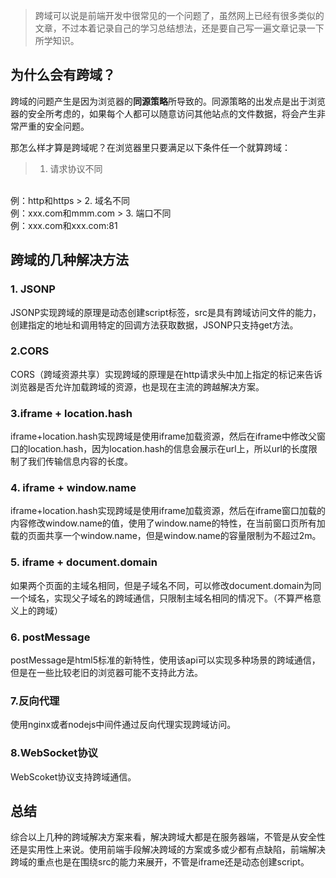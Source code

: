>跨域可以说是前端开发中很常见的一个问题了，虽然网上已经有很多类似的文章，不过本着记录自己的学习总结想法，还是要自己写一遍文章记录一下所学知识。

## 为什么会有跨域？

跨域的问题产生是因为浏览器的**同源策略**所导致的。同源策略的出发点是出于浏览器的安全所考虑的，如果每个人都可以随意访问其他站点的文件数据，将会产生非常严重的安全问题。

那怎么样才算是跨域呢？在浏览器里只要满足以下条件任一个就算跨域：

> 1. 请求协议不同 
<br/>
例：http和https
> 2. 域名不同
<br/>
例：xxx.com和mmm.com
> 3. 端口不同
<br/>
例：xxx.com和xxx.com:81

## 跨域的几种解决方法

### 1. JSONP
JSONP实现跨域的原理是动态创建script标签，src是具有跨域访问文件的能力，创建指定的地址和调用特定的回调方法获取数据，JSONP只支持get方法。

### 2.CORS
CORS（跨域资源共享）实现跨域的原理是在http请求头中加上指定的标记来告诉浏览器是否允许加载跨域的资源，也是现在主流的跨越解决方案。

### 3.iframe + location.hash
iframe+location.hash实现跨域是使用iframe加载资源，然后在iframe中修改父窗口的location.hash，因为location.hash的信息会展示在url上，所以url的长度限制了我们传输信息内容的长度。

### 4. iframe + window.name
iframe+location.hash实现跨域是使用iframe加载资源，然后在iframe窗口加载的内容修改window.name的值，使用了window.name的特性，在当前窗口页所有加载的页面共享一个window.name，但是window.name的容量限制为不超过2m。

### 5. iframe + document.domain
如果两个页面的主域名相同，但是子域名不同，可以修改document.domain为同一个域名，实现父子域名的跨域通信，只限制主域名相同的情况下。（不算严格意义上的跨域）

### 6. postMessage
postMessage是html5标准的新特性，使用该api可以实现多种场景的跨域通信，但是在一些比较老旧的浏览器可能不支持此方法。

### 7.反向代理
使用nginx或者nodejs中间件通过反向代理实现跨域访问。

### 8.WebSocket协议
WebScoket协议支持跨域通信。

## 总结

综合以上几种的跨域解决方案来看，解决跨域大都是在服务器端，不管是从安全性还是实用性上来说。使用前端手段解决跨域的方案或多或少都有点缺陷，前端解决跨域的重点也是在围绕src的能力来展开，不管是iframe还是动态创建script。


